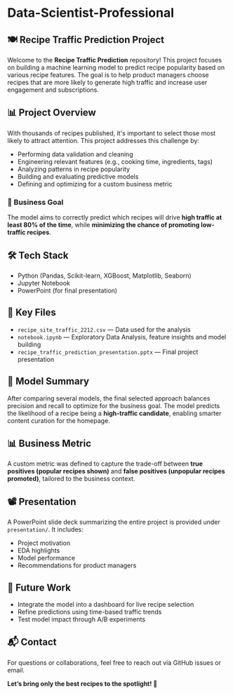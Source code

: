 # Data-Scientist-Professional
## 🍽️ Recipe Traffic Prediction Project

Welcome to the **Recipe Traffic Prediction** repository! This project focuses on building a machine learning model to predict recipe popularity based on various recipe features. The goal is to help product managers choose recipes that are more likely to generate high traffic and increase user engagement and subscriptions.

## 📊 Project Overview

With thousands of recipes published, it's important to select those most likely to attract attention. This project addresses this challenge by:

- Performing data validation and cleaning
- Engineering relevant features (e.g., cooking time, ingredients, tags)
- Analyzing patterns in recipe popularity
- Building and evaluating predictive models
- Defining and optimizing for a custom business metric

### 🎯 Business Goal

The model aims to correctly predict which recipes will drive **high traffic at least 80% of the time**, while **minimizing the chance of promoting low-traffic recipes**.

## 🛠️ Tech Stack

- Python (Pandas, Scikit-learn, XGBoost, Matplotlib, Seaborn)
- Jupyter Notebook
- PowerPoint (for final presentation)

## 📑 Key Files

- `recipe_site_traffic_2212.csv` — Data used for the analysis
- `notebook.ipynb` — Exploratory Data Analysis, feature insights and model building 
- `recipe_traffic_prediction_presentation.pptx` — Final project presentation  


## 🧠 Model Summary

After comparing several models, the final selected approach balances precision and recall to optimize for the business goal. The model predicts the likelihood of a recipe being a **high-traffic candidate**, enabling smarter content curation for the homepage.

## 📊 Business Metric

A custom metric was defined to capture the trade-off between **true positives (popular recipes shown)** and **false positives (unpopular recipes promoted)**, tailored to the business context.

## 📽️ Presentation

A PowerPoint slide deck summarizing the entire project is provided under `presentation/`. It includes:

- Project motivation
- EDA highlights
- Model performance
- Recommendations for product managers

## 🧩 Future Work

- Integrate the model into a dashboard for live recipe selection
- Refine predictions using time-based traffic trends
- Test model impact through A/B experiments

## 📬 Contact

For questions or collaborations, feel free to reach out via GitHub issues or email.


**Let’s bring only the best recipes to the spotlight! 🌟**



